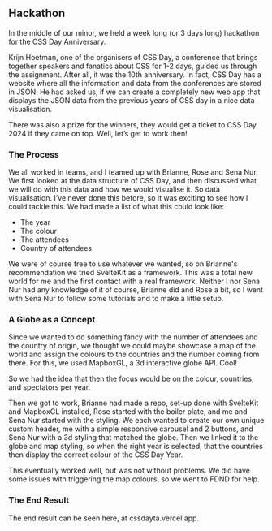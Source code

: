 ## Hackathon
In the middle of our minor, we held a week long (or 3 days long) hackathon for the CSS Day Anniversary. 

Krijn Hoetman, one of the organisers of CSS Day, a conference that brings together speakers and fanatics about CSS for 1-2 days, guided us through the assignment. After all, it was the 10th anniversary. In fact, CSS Day has a website where all the information and data from the conferences are stored in JSON. He had asked us, if we can create a completely new web app that displays the JSON data from the previous years of CSS day in a nice data visualisation.

There was also a prize for the winners, they would get a ticket to CSS Day 2024 if they came on top. Well, let’s get to work then!

### The Process
We all worked in teams, and I teamed up with Brianne, Rose and Sena Nur. We first looked at the data structure of CSS Day, and then discussed what we will do with this data and how we would visualise it. So data visualisation. I’ve never done this before, so it was exciting to see how I could tackle this. We had made a list of what this could look like:

- The year
- The colour 
- The attendees
- Country of attendees

We were of course free to use whatever we wanted, so on Brianne's recommendation we tried SvelteKit as a framework. This was a total new world for me and the first contact with a real framework. Neither I nor Sena Nur had any knowledge of it of course, Brianne did and Rose a bit, so I went with Sena Nur to follow some tutorials and to make a little setup.

### A Globe as a Concept
Since we wanted to do something fancy with the number of attendees and the country of origin, we thought we could maybe showcase a map of the world and assign the colours to the countries and the number coming from there. For this, we used MapboxGL, a 3d interactive globe API. Cool!

So we had the idea that then the focus would be on the colour, countries, and spectators per year.

Then we got to work, Brianne had made a repo, set-up done with SvelteKit and MapboxGL installed, Rose started with the boiler plate, and me and Sena Nur started with the styling. We each wanted to create our own unique custom header, me with a simple responsive carousel and 2 buttons, and Sena Nur with a 3d styling that matched the globe. Then we linked it to the globe and map styling, so when the right year is selected, that the countries then display the correct colour of the CSS Day Year. 

This eventually worked well, but was not without problems. We did have some issues with triggering the map colours, so we went to FDND for help.


### The End Result
The end result can be seen here, at cssdayta.vercel.app.